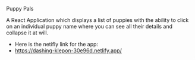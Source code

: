 Puppy Pals

A React Application which displays a list of puppies with the ability to click on an individual puppy name where you can see all their details and collapse it at will.

- Here is the netifly link for the app:
- https://dashing-klepon-30e96d.netlify.app/
